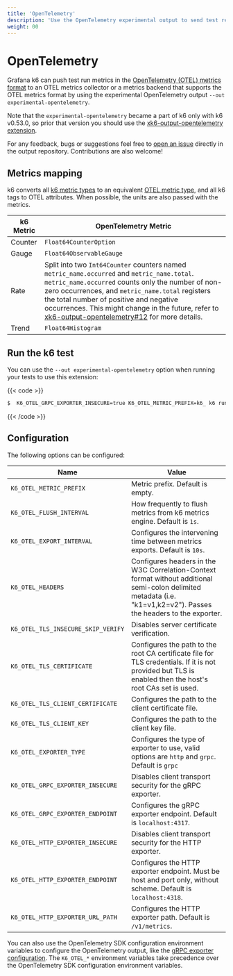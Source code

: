 ```yaml
---
title: 'OpenTelemetry'
description: 'Use the OpenTelemetry experimental output to send test results in OTEL metrics format.'
weight: 00
---
```


# OpenTelemetry

Grafana k6 can push test run metrics in the [OpenTelemetry (OTEL) metrics format](https://opentelemetry.io/docs/specs/otel/metrics/) to an OTEL metrics collector or a metrics backend that supports the OTEL metrics format by using the experimental OpenTelemetry output `--out experimental-opentelemetry`.

Note that the `experimental-opentelemetry` became a part of k6 only with k6 v0.53.0, so prior that version you should use the [xk6-output-opentelemetry extension](https://github.com/grafana/xk6-output-opentelemetry/).

For any feedback, bugs or suggestions feel free to [open an issue](https://github.com/grafana/xk6-output-opentelemetry/issues) directly in the output repository. Contributions are also welcome!

## Metrics mapping

k6 converts all [k6 metric types](https://grafana.com/docs/k6/<K6_VERSION>/using-k6/metrics) to an equivalent [OTEL metric type](https://opentelemetry.io/docs/specs/otel/metrics/data-model/#timeseries-model), and all k6 tags to OTEL attributes. When possible, the units are also passed with the metrics.

| k6 Metric | OpenTelemetry Metric                                                                                                                                                                                                                                                                                                                                                                                                  |
| --------- | --------------------------------------------------------------------------------------------------------------------------------------------------------------------------------------------------------------------------------------------------------------------------------------------------------------------------------------------------------------------------------------------------------------------- |
| Counter   | `Float64CounterOption`                                                                                                                                                                                                                                                                                                                                                                                                |
| Gauge     | `Float64ObservableGauge`                                                                                                                                                                                                                                                                                                                                                                                              |
| Rate      | Split into two `Int64Counter` counters named `metric_name.occurred` and `metric_name.total`. `metric_name.occurred` counts only the number of non-zero occurrences, and `metric_name.total` registers the total number of positive and negative occurrences. This might change in the future, refer to [xk6-output-opentelemetry#12](https://github.com/grafana/xk6-output-opentelemetry/issues/12) for more details. |
| Trend     | `Float64Histogram`                                                                                                                                                                                                                                                                                                                                                                                                    |

## Run the k6 test

You can use the `--out experimental-opentelemetry` option when running your tests to use this extension:

{{< code >}}

```bash
$  K6_OTEL_GRPC_EXPORTER_INSECURE=true K6_OTEL_METRIC_PREFIX=k6_ k6 run --tag test-id=123 -o experimental-opentelemetry examples/script.js
```

{{< /code >}}

## Configuration

The following options can be configured:

| Name                               | Value                                                                                                                                                               |
| ---------------------------------- | ------------------------------------------------------------------------------------------------------------------------------------------------------------------- |
| `K6_OTEL_METRIC_PREFIX`            | Metric prefix. Default is empty.                                                                                                                                    |
| `K6_OTEL_FLUSH_INTERVAL`           | How frequently to flush metrics from k6 metrics engine. Default is `1s`.                                                                                            |
| `K6_OTEL_EXPORT_INTERVAL`          | Configures the intervening time between metrics exports. Default is `10s`.                                                                                          |
| `K6_OTEL_HEADERS`                  | Configures headers in the W3C Correlation-Context format without additional semi-colon delimited metadata (i.e. "k1=v1,k2=v2"). Passes the headers to the exporter. |
| `K6_OTEL_TLS_INSECURE_SKIP_VERIFY` | Disables server certificate verification.                                                                                                                           |
| `K6_OTEL_TLS_CERTIFICATE`          | Configures the path to the root CA certificate file for TLS credentials. If it is not provided but TLS is enabled then the host's root CAs set is used.             |
| `K6_OTEL_TLS_CLIENT_CERTIFICATE`   | Configures the path to the client certificate file.                                                                                                                 |
| `K6_OTEL_TLS_CLIENT_KEY`           | Configures the path to the client key file.                                                                                                                         |
| `K6_OTEL_EXPORTER_TYPE`   	     | Configures the type of exporter to use, valid options are `http` and `grpc`. Default is `grpc`                                                                      |
| `K6_OTEL_GRPC_EXPORTER_INSECURE`   | Disables client transport security for the gRPC exporter.                                                                                                           |
| `K6_OTEL_GRPC_EXPORTER_ENDPOINT`   | Configures the gRPC exporter endpoint. Default is `localhost:4317`.                                                                                                 |
| `K6_OTEL_HTTP_EXPORTER_INSECURE`   | Disables client transport security for the HTTP exporter.                                                                                                           |
| `K6_OTEL_HTTP_EXPORTER_ENDPOINT`   | Configures the HTTP exporter endpoint. Must be host and port only, without scheme. Default is `localhost:4318`.                                                     |
| `K6_OTEL_HTTP_EXPORTER_URL_PATH`   | Configures the HTTP exporter path. Default is `/v1/metrics`.                                                                                                        |

You can also use the OpenTelemetry SDK configuration environment variables to configure the OpenTelemetry output, like the [gRPC exporter configuration](https://pkg.go.dev/go.opentelemetry.io/otel/exporters/otlp/otlpmetric/otlpmetricgrpc@v1.26.0). The `K6_OTEL_*` environment variables take precedence over the OpenTelemetry SDK configuration environment variables.
